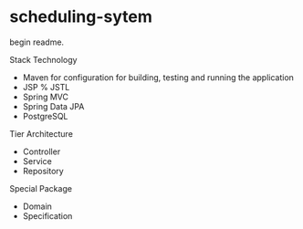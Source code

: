# scheduling-sytem
begin readme.

Stack Technology
  * Maven for configuration for building, testing and running the application
  * JSP % JSTL
  * Spring MVC 
  * Spring Data JPA
  * PostgreSQL

Tier Architecture
  * Controller
  * Service
  * Repository

Special Package
  * Domain
  * Specification
